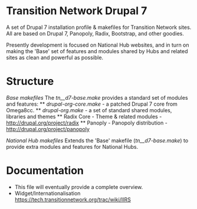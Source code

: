 Transition Network Drupal 7
===========================

A set of Drupal 7 installation profile & makefiles for Transition Network
sites. All are based on Drupal 7, Panopoly, Radix, Bootstrap, and other
goodies.

Presently development is focused on National Hub websites, and in turn
on making the 'Base' set of features and modules shared by Hubs and
related sites as clean and powerful as possible.

Structure
=========
*Base makefiles*
The _tn__d7-base.make_ provides a standard set of modules and features:
** _drupal-org-core.make_ - a patched Drupal 7 core from Omega8cc.
** _drupal-org.make_ - a set of standard shared modules, libraries and themes
** Radix Core - Theme & related modules - http://drupal.org/project/radix
** Panoply - Panopoly distribution - http://drupal.org/project/panopoly

*National Hub makefiles*
Extends the 'Base' makefile (_tn__d7-base.make_) to provide extra
modules and features for National Hubs.

Documentation
=============
* This file will eventually provide a complete overview.
* Widget/Internationalisation https://tech.transitionnetwork.org/trac/wiki/IIRS

